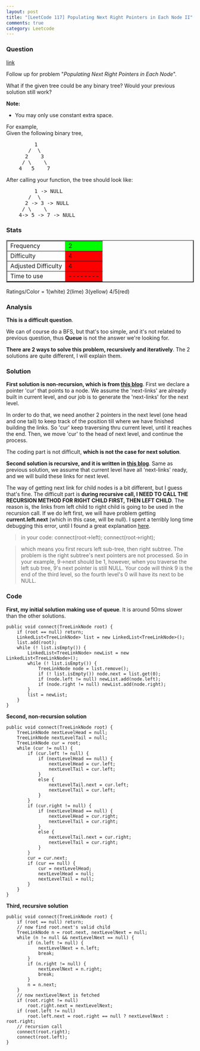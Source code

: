 ```yaml
---
layout: post
title: "[LeetCode 117] Populating Next Right Pointers in Each Node II"
comments: true
category: Leetcode
---
```


### Question

[link](https://oj.leetcode.com/problems/populating-next-right-pointers-in-each-node-ii/)

<div class="question-content">
            <p></p><p>Follow up for problem "<i>Populating Next Right Pointers in Each Node</i>".</p>
<p>What if the given tree could be any binary tree? Would your previous solution still work?</p>
<p>
<b>Note:</b>
</p><ul><li>You may only use constant extra space.</li></ul>
<p></p>
<p>
For example,<br>
Given the following binary tree,<br>
</p><pre>         1
       /  \
      2    3
     / \    \
    4   5    7
</pre>
<p></p>
<p>
After calling your function, the tree should look like:<br>
</p><pre>         1 -&gt; NULL
       /  \
      2 -&gt; 3 -&gt; NULL
     / \    \
    4-&gt; 5 -&gt; 7 -&gt; NULL
</pre>
<p></p><p></p>
          </div>

### Stats

<table border="2">
	<tr>
		<td>Frequency</td>
		<td bgcolor="lime">2</td>
	</tr>
	<tr>
		<td>Difficulty</td>
		<td bgcolor="red">4</td>
	</tr>
	<tr>
		<td>Adjusted Difficulty</td>
		<td bgcolor="red">4</td>
	</tr>
	<tr>
		<td>Time to use</td>
		<td bgcolor="red">--------</td>
	</tr>
</table>

Ratings/Color = 1(white) 2(lime) 3(yellow) 4/5(red)

### Analysis

**This is a difficult question**.

We can of course do a BFS, but that's too simple, and it's not related to previous question, thus **Queue** is not the answer we're looking for.

**There are 2 ways to solve this problem, recursively and iteratively**. The 2 solutions are quite different, I will explain them.

### Solution

**First solution is non-recursion, which is from [this blog](http://rleetcode.blogspot.sg/2014/03/follow-up-for-problem-populating-next.html)**. First we declare a pointer 'cur' that points to a node. We assume the 'next-links' are already built in current level, and our job is to generate the 'next-links' for the next level.

In order to do that, we need another 2 pointers in the next level (one head and one tail) to keep track of the position till where we have finished building the links. So 'cur' keep traversing thru current level, until it reaches the end. Then, we move 'cur' to the head of next level, and continue the process.

The coding part is not difficult, **which is not the case for next solution**.

**Second solution is recursive, and it is written in [this blog](http://fisherlei.blogspot.sg/2012/12/leetcode-populating-next-right-pointers_29.html)**. Same as previous solution, we assume that current level have all 'next-links' ready, and we will build these links for next level.

The way of getting next link for child nodes is a bit different, but I guess that's fine. The difficult part is **during recursive call, I NEED TO CALL THE RECURSION METHOD FOR RIGHT CHILD FIRST, THEN LEFT CHILD**. The reason is, the links from left child to right child is going to be used in the recursion call. If we do left first, we will have problem getting **current.left.next** (which in this case, will be null). I spent a terribly long time debugging this error, until I found a great explanation [here](https://oj.leetcode.com/discuss/1942/anyone-helps-to-find-bug-for-my-code).

> in your code: connect(root->left); connect(root->right);

> which means you first recurs left sub-tree, then right subtree. The problem is the right subtree's next pointers are not processed. So in your example, 9->next should be 1, however, when you traverse the left sub tree, 9's next pointer is still NULL. Your code will think 9 is the end of the third level, so the fourth level's 0 will have its next to be NULL.

### Code

**First, my initial solution making use of queue**. It is around 50ms slower than the other solutions.

    public void connect(TreeLinkNode root) {
        if (root == null) return;
        LinkedList<TreeLinkNode> list = new LinkedList<TreeLinkNode>();
        list.add(root);
        while (! list.isEmpty()) {
            LinkedList<TreeLinkNode> newList = new LinkedList<TreeLinkNode>();
            while (! list.isEmpty()) {
                TreeLinkNode node = list.remove();
                if (! list.isEmpty()) node.next = list.get(0);
                if (node.left != null) newList.add(node.left);
                if (node.right != null) newList.add(node.right);
            }
            list = newList;
        }
    }

**Second, non-recursion solution**

    public void connect(TreeLinkNode root) {
        TreeLinkNode nextLevelHead = null;
        TreeLinkNode nextLevelTail = null;
        TreeLinkNode cur = root;
        while (cur != null) {
            if (cur.left != null) {
                if (nextLevelHead == null) {
                    nextLevelHead = cur.left;
                    nextLevelTail = cur.left;
                }
                else {
                    nextLevelTail.next = cur.left;
                    nextLevelTail = cur.left;
                }
            }
            if (cur.right != null) {
                if (nextLevelHead == null) {
                    nextLevelHead = cur.right;
                    nextLevelTail = cur.right;
                }
                else {
                    nextLevelTail.next = cur.right;
                    nextLevelTail = cur.right;
                }
            }
            cur = cur.next;
            if (cur == null) {
                cur = nextLevelHead;
                nextLevelHead = null;
                nextLevelTail = null;
            }
        }
    }

**Third, recursive solution**

    public void connect(TreeLinkNode root) {
        if (root == null) return;
        // now find root.next's valid child
        TreeLinkNode n = root.next, nextLevelNext = null;
        while (n != null && nextLevelNext == null) {
            if (n.left != null) {
                nextLevelNext = n.left;
                break;
            }
            if (n.right != null) {
                nextLevelNext = n.right;
                break;
            }
            n = n.next;
        }
        // now nextLevelNext is fetched
        if (root.right != null)
            root.right.next = nextLevelNext;
        if (root.left != null)
            root.left.next = root.right == null ? nextLevelNext : root.right;
        // recursion call
        connect(root.right);
        connect(root.left);
    }
